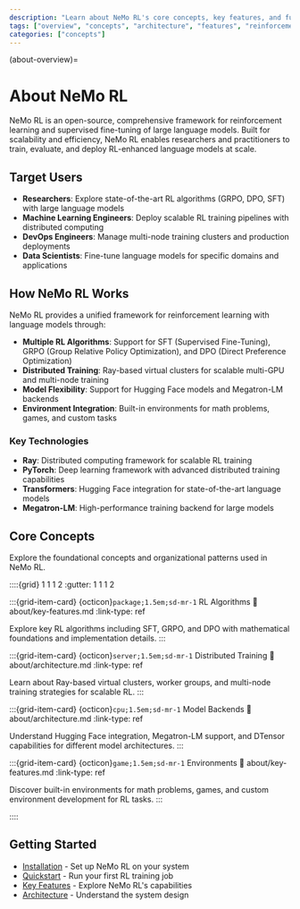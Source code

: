 ```yaml
---
description: "Learn about NeMo RL's core concepts, key features, and fundamental architecture for reinforcement learning with large language models."
tags: ["overview", "concepts", "architecture", "features", "reinforcement learning", "distributed training"]
categories: ["concepts"]
---
```


(about-overview)=
# About NeMo RL

NeMo RL is an open-source, comprehensive framework for reinforcement learning and supervised fine-tuning of large language models. Built for scalability and efficiency, NeMo RL enables researchers and practitioners to train, evaluate, and deploy RL-enhanced language models at scale.

## Target Users

- **Researchers**: Explore state-of-the-art RL algorithms (GRPO, DPO, SFT) with large language models
- **Machine Learning Engineers**: Deploy scalable RL training pipelines with distributed computing
- **DevOps Engineers**: Manage multi-node training clusters and production deployments
- **Data Scientists**: Fine-tune language models for specific domains and applications

## How NeMo RL Works

NeMo RL provides a unified framework for reinforcement learning with language models through:

- **Multiple RL Algorithms**: Support for SFT (Supervised Fine-Tuning), GRPO (Group Relative Policy Optimization), and DPO (Direct Preference Optimization)
- **Distributed Training**: Ray-based virtual clusters for scalable multi-GPU and multi-node training
- **Model Flexibility**: Support for Hugging Face models and Megatron-LM backends
- **Environment Integration**: Built-in environments for math problems, games, and custom tasks

### Key Technologies

- **Ray**: Distributed computing framework for scalable RL training
- **PyTorch**: Deep learning framework with advanced distributed training capabilities
- **Transformers**: Hugging Face integration for state-of-the-art language models
- **Megatron-LM**: High-performance training backend for large models

## Core Concepts

Explore the foundational concepts and organizational patterns used in NeMo RL.

::::{grid} 1 1 1 2
:gutter: 1 1 1 2

:::{grid-item-card} {octicon}`package;1.5em;sd-mr-1` RL Algorithms
:link: about/key-features.md
:link-type: ref

Explore key RL algorithms including SFT, GRPO, and DPO with mathematical foundations and implementation details.
:::

:::{grid-item-card} {octicon}`server;1.5em;sd-mr-1` Distributed Training
:link: about/architecture.md
:link-type: ref

Learn about Ray-based virtual clusters, worker groups, and multi-node training strategies for scalable RL.
:::

:::{grid-item-card} {octicon}`cpu;1.5em;sd-mr-1` Model Backends
:link: about/architecture.md
:link-type: ref

Understand Hugging Face integration, Megatron-LM support, and DTensor capabilities for different model architectures.
:::

:::{grid-item-card} {octicon}`game;1.5em;sd-mr-1` Environments
:link: about/key-features.md
:link-type: ref

Discover built-in environments for math problems, games, and custom environment development for RL tasks.
:::

::::

## Getting Started

- [Installation](get-started/installation.md) - Set up NeMo RL on your system
- [Quickstart](get-started/quickstart.md) - Run your first RL training job
- [Key Features](key-features.md) - Explore NeMo RL's capabilities
- [Architecture](architecture.md) - Understand the system design
